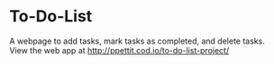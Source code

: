 # To-Do-List
A webpage to add tasks, mark tasks as completed, and delete tasks. <br>
View the web app at http://ppettit.cod.io/to-do-list-project/
